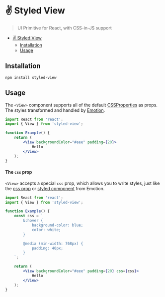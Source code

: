 # ✌️ Styled View

> UI Primitive for React, with CSS-in-JS support

<!-- START doctoc generated TOC please keep comment here to allow auto update -->
<!-- DON'T EDIT THIS SECTION, INSTEAD RE-RUN doctoc TO UPDATE -->

-   [✌️ Styled View](#%EF%B8%8F-styled-view)
    -   [Installation](#installation)
    -   [Usage](#usage)

<!-- END doctoc generated TOC please keep comment here to allow auto update -->

## Installation

```
npm install styled-view
```

## Usage

The `<View>` component supports all of the default [CSSProperties](https://github.com/ItsJonQ/is-style-prop-valid/blob/master/src/CSSProperty.js#L47) as props. The styles transformed and handled by [Emotion](https://emotion.sh/docs/introduction).

```jsx
import React from 'react';
import { View } from 'styled-view';

function Example() {
	return (
		<View backgroundColor="#eee" padding={20}>
			Hello
		</View>
	);
}
```

#### The `css` prop

`<View>` accepts a special `css` prop, which allows you to write styles, just like the [css prop](https://emotion.sh/docs/css-prop#string-styles) or [styled component](https://emotion.sh/docs/styled#styling-elements-and-components) from Emotion.

```jsx
import React from 'react';
import { View } from 'styled-view';

function Example() {
	const css = `
		&:hover {
			background-color: blue;
			color: white;
		}

		@media (min-width: 768px) {
			padding: 40px;
		}
    `;

	return (
		<View backgroundColor="#eee" padding={20} css={css}>
			Hello
		</View>
	);
}
```
